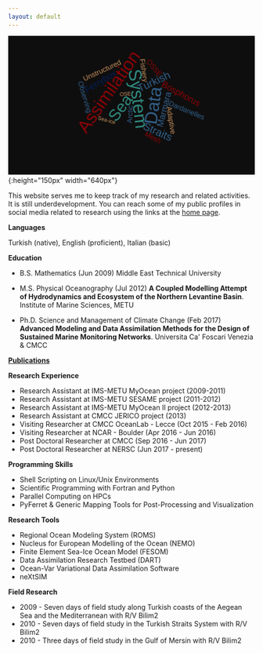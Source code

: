 ```yaml
---
layout: default
---
```

![](../pics/wordcloud.png){:height="150px" width="640px"}

This website serves me to keep track of my research and related activities. It
is still underdevelopment. You can reach some of my public profiles in social
media related to research using the links at the [home page](/index).

**Languages**

Turkish (native), English (proficient), Italian (basic)

**Education**

- B.S. Mathematics (Jun 2009) Middle East Technical University

- M.S. Physical Oceanography (Jul 2012) **A Coupled Modelling Attempt of Hydrodynamics and Ecosystem of the Northern Levantine Basin**. Institute of Marine Sciences, METU

- Ph.D. Science and Management of Climate Change (Feb 2017) **Advanced Modeling and Data Assimilation Methods for the Design of Sustained Marine Monitoring Networks**. Universita Ca' Foscari Venezia & CMCC

**[Publications](/about/publication)**

**Research Experience**

- Research Assistant at IMS-METU MyOcean project (2009-2011)
- Research Assistant at IMS-METU SESAME project (2011-2012)
- Research Assistant at IMS-METU MyOcean II project (2012-2013)
- Research Assistant at CMCC JERICO project (2013)
- Visiting Researcher at CMCC OceanLab - Lecce (Oct 2015 - Feb 2016)
- Visiting Researcher at NCAR - Boulder (Apr 2016 - Jun 2016)
- Post Doctoral Researcher at CMCC (Sep 2016 - Jun 2017)
- Post Doctoral Researcher at NERSC (Jun 2017 - present)

**Programming Skills**

- Shell Scripting on Linux/Unix Environments
- Scientific Programming with Fortran and Python
- Parallel Computing on HPCs
- PyFerret & Generic Mapping Tools for Post-Processing and Visualization

**Research Tools**

- Regional Ocean Modeling System (ROMS)
- Nucleus for European Modelling of the Ocean (NEMO)
- Finite Element Sea-Ice Ocean Model (FESOM)
- Data Assimilation Research Testbed (DART)
- Ocean-Var Variational Data Assimilation Software
- neXtSIM 

**Field Research**

- 2009 - Seven days of field study along Turkish coasts of the Aegean Sea and the Mediterranean with R/V Bilim2
- 2010 - Seven days of field study in the Turkish Straits System with R/V Bilim2
- 2010 - Three days of field study in the Gulf of Mersin with R/V Bilim2

